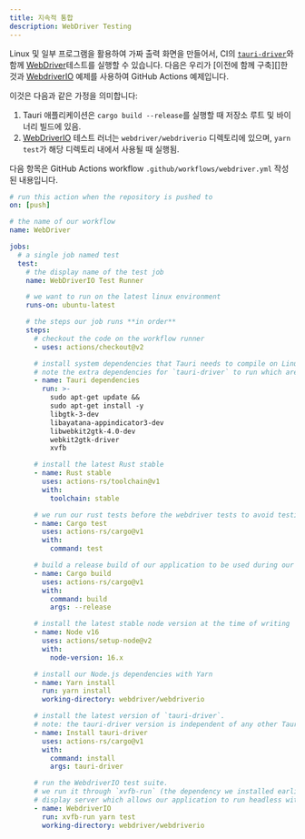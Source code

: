 ```yaml
---
title: 지속적 통합
description: WebDriver Testing
---
```


Linux 및 일부 프로그램을 활용하여 가짜 출력 화면을 만들어서, CI의 [`tauri-driver`][]와 함께 [WebDriver][]테스트를 실행할 수 있습니다. 다음은 우리가 [이전에 함께 구축][]한 것과 [WebdriverIO][] 예제를 사용하여 GitHub Actions 예제입니다.

이것은 다음과 같은 가정을 의미합니다:

1. Tauri 애플리케이션은 `cargo build --release`를 실행할 때 저장소 루트 및 바이너리 빌드에 있음.
2. [WebDriverIO][] 테스트 러너는 `webdriver/webdriverio` 디렉토리에 있으며, `yarn test`가 해당 디렉토리 내에서 사용될 때 실행됨.

다음 항목은 GitHub Actions workflow `.github/workflows/webdriver.yml` 작성된 내용입니다.

```yaml
# run this action when the repository is pushed to
on: [push]

# the name of our workflow
name: WebDriver

jobs:
  # a single job named test
  test:
    # the display name of the test job
    name: WebDriverIO Test Runner

    # we want to run on the latest linux environment
    runs-on: ubuntu-latest

    # the steps our job runs **in order**
    steps:
      # checkout the code on the workflow runner
      - uses: actions/checkout@v2

      # install system dependencies that Tauri needs to compile on Linux.
      # note the extra dependencies for `tauri-driver` to run which are: `webkit2gtk-driver` and `xvfb`
      - name: Tauri dependencies
        run: >-
          sudo apt-get update &&
          sudo apt-get install -y
          libgtk-3-dev
          libayatana-appindicator3-dev
          libwebkit2gtk-4.0-dev
          webkit2gtk-driver
          xvfb

      # install the latest Rust stable
      - name: Rust stable
        uses: actions-rs/toolchain@v1
        with:
          toolchain: stable

      # we run our rust tests before the webdriver tests to avoid testing a broken application
      - name: Cargo test
        uses: actions-rs/cargo@v1
        with:
          command: test

      # build a release build of our application to be used during our WebdriverIO tests
      - name: Cargo build
        uses: actions-rs/cargo@v1
        with:
          command: build
          args: --release

      # install the latest stable node version at the time of writing
      - name: Node v16
        uses: actions/setup-node@v2
        with:
          node-version: 16.x

      # install our Node.js dependencies with Yarn
      - name: Yarn install
        run: yarn install
        working-directory: webdriver/webdriverio

      # install the latest version of `tauri-driver`.
      # note: the tauri-driver version is independent of any other Tauri versions
      - name: Install tauri-driver
        uses: actions-rs/cargo@v1
        with:
          command: install
          args: tauri-driver

      # run the WebdriverIO test suite.
      # we run it through `xvfb-run` (the dependency we installed earlier) to have a fake
      # display server which allows our application to run headless without any changes to the code
      - name: WebdriverIO
        run: xvfb-run yarn test
        working-directory: webdriver/webdriverio
```

[previously built together]: /ko/guides/test/webdriver/example/webdriverio
[webdriver]: https://www.w3.org/TR/webdriver/
[`tauri-driver`]: https://crates.io/crates/tauri-driver
[webdriverio]: https://webdriver.io/
